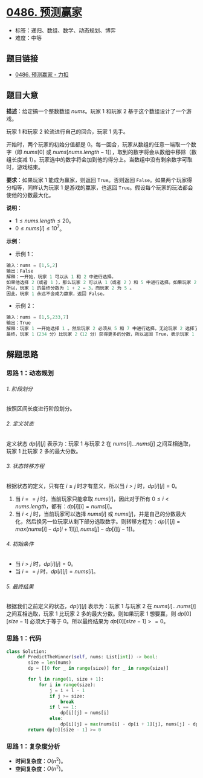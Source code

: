 # [0486. 预测赢家](https://leetcode.cn/problems/predict-the-winner/)

- 标签：递归、数组、数学、动态规划、博弈
- 难度：中等

## 题目链接

- [0486. 预测赢家 - 力扣](https://leetcode.cn/problems/predict-the-winner/)

## 题目大意

**描述**：给定搞一个整数数组 $nums$。玩家 $1$ 和玩家 $2$ 基于这个数组设计了一个游戏。

玩家 $1$ 和玩家 $2$ 轮流进行自己的回合，玩家 $1$ 先手。

开始时，两个玩家的初始分值都是 $0$。每一回合，玩家从数组的任意一端取一个数字（即 $nums[0]$ 或 $nums[nums.length - 1]$），取到的数字将会从数组中移除（数组长度减 $1$）。玩家选中的数字将会加到他的得分上。当数组中没有剩余数字可取时，游戏结束。

**要求**：如果玩家 $1$ 能成为赢家，则返回 `True`。否则返回 `False`。如果两个玩家得分相等，同样认为玩家 $1$ 是游戏的赢家，也返回 `True`。假设每个玩家的玩法都会使他的分数最大化。

**说明**：

- $1 \le nums.length \le 20$。
- $0 \le nums[i] \le 10^7$。

**示例**：

- 示例 1：

```python
输入：nums = [1,5,2]
输出：False
解释：一开始，玩家 1 可以从 1 和 2 中进行选择。
如果他选择 2（或者 1 ），那么玩家 2 可以从 1（或者 2 ）和 5 中进行选择。如果玩家 2 选择了 5 ，那么玩家 1 则只剩下 1（或者 2 ）可选。 
所以，玩家 1 的最终分数为 1 + 2 = 3，而玩家 2 为 5 。
因此，玩家 1 永远不会成为赢家，返回 False。
```

- 示例 2：

```python
输入：nums = [1,5,233,7]
输出：True
解释：玩家 1 一开始选择 1 。然后玩家 2 必须从 5 和 7 中进行选择。无论玩家 2 选择了哪个，玩家 1 都可以选择 233 。
最终，玩家 1（234 分）比玩家 2（12 分）获得更多的分数，所以返回 True，表示玩家 1 可以成为赢家。
```

## 解题思路

### 思路 1：动态规划

###### 1. 阶段划分

按照区间长度进行阶段划分。

###### 2. 定义状态

定义状态 $dp[i][j]$ 表示为：玩家 $1$ 与玩家 $2$ 在 $nums[i]...nums[j]$ 之间互相选取，玩家 $1$ 比玩家 $2$ 多的最大分数。

###### 3. 状态转移方程

根据状态的定义，只有在 $i \le j$ 时才有意义，所以当 $i > j$ 时，$dp[i][j] = 0$。

1. 当 $i == j$ 时，当前玩家只能拿取 $nums[i]$，因此对于所有 $0 \le i < nums.length$，都有：$dp[i][i] = nums[i]$。
2. 当 $i < j$ 时，当前玩家可以选择 $nums[i]$ 或 $nums[j]$，并是自己的分数最大化，然后换另一位玩家从剩下部分选取数字。则转移方程为：$dp[i][j] = max(nums[i] - dp[i + 1][j], nums[j] - dp[i][j - 1])$。

###### 4. 初始条件

- 当 $i > j$ 时，$dp[i][j] = 0$。
- 当 $i == j$ 时，$dp[i][j] = nums[i]$。

###### 5. 最终结果

根据我们之前定义的状态，$dp[i][j]$ 表示为：玩家 $1$ 与玩家 $2$ 在 $nums[i]...nums[j]$ 之间互相选取，玩家 $1$ 比玩家 $2$ 多的最大分数。则如果玩家 $1$ 想要赢，则  $dp[0][size - 1]$ 必须大于等于 $0$。所以最终结果为 $dp[0][size - 1] >= 0$。

### 思路 1：代码

```python
class Solution:
    def PredictTheWinner(self, nums: List[int]) -> bool:
        size = len(nums)
        dp = [[0 for _ in range(size)] for _ in range(size)]

        for l in range(1, size + 1):
            for i in range(size):
                j = i + l - 1
                if j >= size:
                    break
                if l == 1:
                    dp[i][j] = nums[i]
                else:
                    dp[i][j] = max(nums[i] - dp[i + 1][j], nums[j] - dp[i][j - 1])
        return dp[0][size - 1] >= 0
```

### 思路 1：复杂度分析

- **时间复杂度**：$O(n^2)$。
- **空间复杂度**：$O(n^2)$。

